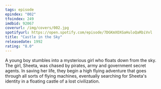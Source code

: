 ```yaml
---
tags: episode
epindex: "002"
tfoindex: 249
imdbid: 92067
coverurl: /img/covers/002.jpg
spotifyurl: https://open.spotify.com/episode/7DGKmXOXGaHuloQaRbiVvl
title: "Castle in the Sky"
releasedate: 1992
rating: "8.0"
---
```


A young boy stumbles into a mysterious girl who floats down from the sky. The girl, Sheeta, was chased by pirates, army and government secret agents. In saving her life, they begin a high flying adventure that goes through all sorts of flying machines, eventually searching for Sheeta's identity in a floating castle of a lost civilization.